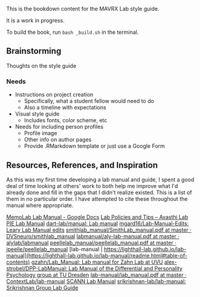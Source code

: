 
This is the bookdown content for the MAVRX Lab style guide.

It is a work in progress.

To build the book, run `bash _build.sh` in the terminal.

## Brainstorming

Thoughts on the style guide

### Needs

+ Instructions on project creation
    + Specifically, what a student fellow would need to do
    + Also a timeline with expectations
+ Visual style guide
    + Includes fonts, color scheme, etc
+ Needs for including person profiles
    + Profile image
    + Other info on author pages
    + Provide .RMarkdown template or just use a Google Form


## Resources, References, and Inspiration

As this was my first time developing a lab manual and guide, I spent a good deal of time looking at others' work to both help me improve what I'd already done and fill in the gaps that I didn't realize existed. This is a list of them in no particular order. I have attempted to cite these throughout the manual where appropriate.


[MemoLab Lab Manual - Google Docs](https://docs.google.com/document/d/1L1DhF3gKZKVGb_MDEmdqvBwm5thWiqyMy8AS_kzJnSM/edit#)
[Lab Policies and Tips – Avasthi Lab](http://www.avasthilab.org/lab-policies-and-tips/)
[PIE Lab Manual](https://pie-lab.github.io/manual/)
[dart-lab/manual: Lab manual](https://github.com/dart-lab/manual)
[mgard16/Lab-Manual-Edits: Leary Lab Manual edits](https://github.com/mgard16/Lab-Manual-Edits)
[smithlab_manual/SmithLab_manual.pdf at master · DVSneuro/smithlab_manual](https://github.com/DVSneuro/smithlab_manual/blob/master/SmithLab_manual.pdf)
[labmanual/aly-lab-manual.pdf at master · alylab/labmanual](https://github.com/alylab/labmanual/blob/master/aly-lab-manual.pdf)
[peellelab_manual/peellelab_manual.pdf at master · jpeelle/peellelab_manual](https://github.com/jpeelle/peellelab_manual/blob/master/peellelab_manual.pdf)
[lab-manual | https://lighthall-lab.github.io/lab-manual](https://lighthall-lab.github.io/lab-manual/readme.html#table-of-contents)
[gzahn/Lab_Manual: Lab manual for Zahn Lab at UVU](https://github.com/gzahn/Lab_Manual#09-reading-list)
[alex-strobel/DPP-LabManual: Lab Manual of the Differential and Personality Psychology group at TU Dresden](https://github.com/alex-strobel/DPP-LabManual)
[lab-manual/lab_manual.pdf at master · ContextLab/lab-manual](https://github.com/ContextLab/lab-manual/blob/master/lab_manual.pdf)
[SCANN Lab Manual](https://scann-lab.github.io/Lab_Manual/)
[srikrishnan-lab/lab-manual: Srikrishnan Group Lab Guide](https://github.com/srikrishnan-lab/lab-manual)